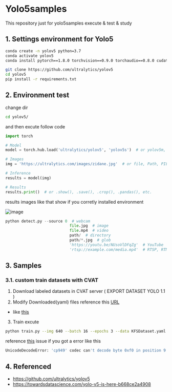 # Yolo5samples

This repository just for yolo5samples execute & test & study

## 1. Settings environment for Yolo5

```bash
conda create -n yolov5 python=3.7
conda activate yolov5
conda install pytorch==1.8.0 torchvision==0.9.0 torchaudio==0.8.0 cudatoolkit=11.1 -c pytorch -c conda-forge -y
```

```bash
git clone https://github.com/ultralytics/yolov5
cd yolov5
pip install -r requirements.txt
```

## 2. Environment test

change dir

```bash
cd yolov5/
```

and then excute follow code

```python
import torch

# Model
model = torch.hub.load('ultralytics/yolov5', 'yolov5s')  # or yolov5m, yolov5l, yolov5x, custom

# Images
img = 'https://ultralytics.com/images/zidane.jpg'  # or file, Path, PIL, OpenCV, numpy, list

# Inference
results = model(img)

# Results
results.print()  # or .show(), .save(), .crop(), .pandas(), etc.
```

results images like that show if you corretly installed environment

![image](https://user-images.githubusercontent.com/36920367/136014975-4a71ef16-dc5f-4ec4-9ed9-5ca22ff7e98f.png)

```python
python detect.py --source 0  # webcam
                            file.jpg  # image
                            file.mp4  # video
                            path/  # directory
                            path/*.jpg  # glob
                            'https://youtu.be/NUsoVlDFqZg'  # YouTube
                            'rtsp://example.com/media.mp4'  # RTSP, RTMP, HTTP stream
```

## 3. Samples

### 3.1. custom train datasets with CVAT

1. Download labeled datasets in CVAT server ( EXPORT DATASET YOLO 1.1 )
2. Modify Downloaded(yaml) files reference this [URL](https://github.com/ultralytics/yolov5/issues/12)
- like [this](KFSDataset.yml)
3. Train excute
```bash
python train.py --img 640 --batch 16 --epochs 3 --data KFSDataset.yaml --weights yolov5s.pt
```

reference [this](https://github.com/ultralytics/yolov5/issues/5040#issuecomment-934619308) issue if you got a error like this
```bash
UnicodeDecodeError: 'cp949' codec can't decode byte 0xf0 in position 9: illegal multibyte sequence
```


## 4. Referenced

- https://github.com/ultralytics/yolov5
- https://towardsdatascience.com/yolo-v5-is-here-b668ce2a4908
